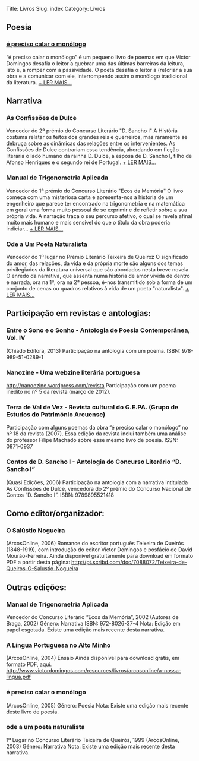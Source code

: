 Title: Livros
Slug: index
Category: Livros

## Poesia

### [é preciso calar o monólogo]()
“é preciso calar o monólogo” é um pequeno livro de poemas em que Victor Domingos desafia o leitor a quebrar uma das últimas barreiras da leitura, isto é, a romper com a passividade. O poeta desafia o leitor a (re)criar a sua obra e a comunicar com ele, interrompendo assim o monólogo tradicional da literatura.
[+ LER MAIS…]() 



## Narrativa

### As Confissões de Dulce
Vencedor do 2º prémio do Concurso Literário "D. Sancho I"
A História costuma relatar os feitos dos grandes reis e guerreiros, mas raramente se debruça sobre as dinâmicas das relações entre os intervenientes. As Confissões de Dulce contrariam essa tendência, abordando em ficção literária o lado humano da rainha D. Dulce, a esposa de D. Sancho I, filho de Afonso Henriques e o segundo rei de Portugal.
[+ LER MAIS…]() 


### Manual de Trigonometria Aplicada
Vencedor do 1º prémio do Concurso Literário "Ecos da Memória"
O livro começa com uma misteriosa carta e apresenta-nos a história de um engenheiro que parece ter encontrado na trigonometria e na matemática em geral uma forma muito pessoal de se exprimir e de refletir sobre a sua própria vida. A narração traça o seu percurso afetivo, o qual se revela afinal muito mais humano e mais sensível do que o título da obra poderia indiciar... 
[+ LER MAIS…]() 


### Ode a Um Poeta Naturalista
Vencedor do 1º lugar no Prémio Literário Teixeira de Queiroz
O significado do amor, das relações, da vida e da própria morte são alguns dos temas privilegiados da literatura universal que são abordados nesta breve novela. O enredo da narrativa, que assenta numa história de amor vivida de dentro e narrada, ora na 1ª, ora na 2ª pessoa, é-nos transmitido sob a forma de um conjunto de cenas ou quadros relativos à vida de um poeta "naturalista".
[+ LER MAIS…]() 



## Participação em revistas e antologias:

### Entre o Sono e o Sonho - Antologia de Poesia Contemporânea, Vol. IV
(Chiado Editora, 2013)
Participação na antologia com um poema.
ISBN: 978-989-51-0289-1

### Nanozine - Uma webzine literária portuguesa
http://nanoezine.wordpress.com/revista
Participação com um poema inédito no nº 5 da revista (março de 2012).

### Terra de Val de Vez - Revista cultural do G.E.PA. (Grupo de Estudos do Património Arcuense)
Participação com alguns poemas da obra “é preciso calar o monólogo” no nº 18 da revista (2007). Essa edição da revista inclui também uma análise do professor Filipe Machado sobre esse mesmo livro de poesia.
ISSN: 0871-0937

### Contos de D. Sancho I - Antologia do Concurso Literário “D. Sancho I” 
(Quasi Edições, 2006)
Participação na antologia com a narrativa intitulada As Confissões de Dulce, vencedora do 2º prémio do Concurso Nacional de Contos “D. Sancho I”.
ISBN: 9789895521418



## Como editor/organizador:

### O Salústio Nogueira
(ArcosOnline, 2006)
Romance do escritor português Teixeira de Queirós (1848-1919), com introdução do editor Victor Domingos e posfácio de David Mourão-Ferreira.
Ainda disponível gratuitamente para download em formato PDF a partir desta página:
http://pt.scribd.com/doc/7088072/Teixeira-de-Queiros-O-Salustio-Nogueira



## Outras edições:

### Manual de Trigonometria Aplicada
Vencedor do Concurso Literário “Ecos da Memória”, 2002
(Autores de Braga, 2002)
Género: Narrativa
ISBN: 972-8026-37-4
Nota: Edição em papel esgotada. Existe uma edição mais recente desta narrativa.

### A Língua Portuguesa no Alto Minho
(ArcosOnline, 2004)
Ensaio
Ainda disponível para download grátis, em formato PDF, aqui. 
http://www.victordomingos.com/resources/livros/arcosonline/a-nossa-lingua.pdf

### é preciso calar o monólogo
(ArcosOnline, 2005)
Género: Poesia
Nota: Existe uma edição mais recente deste livro de poesia.

### ode a um poeta naturalista
1º Lugar no Concurso Literário Teixeira de Queirós, 1999
(ArcosOnline, 2003)
Género: Narrativa
Nota: Existe uma edição mais recente desta narrativa.
